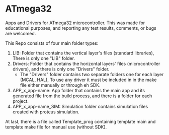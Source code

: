 # ATmega32
Apps and Drivers for ATmega32 microcontroller. This was made for educational purposes, and reporting any test results, comments, or bugs are welcomed.

This Repo consists of four main folder types:
  1. LIB: Folder that contains the vertical layer's files (standard libraries), There is only one "LIB" folder.
  2. Drivers: Folder that contains the horizontal layers' files (microcontroller drivers), and there is only one "Drivers" folder.
       * The "Drivers" folder contains two separate folders one for each layer (MCAL, HAL), To use any driver it must be included in
         in the make file either manually or through eh SDK.
  4. APP_x_app-name: App folder that contains the main app and its generated file from the build process, and there is a folder for each project.
  5. APP_x_app-name_SIM: Simulation folder contains simulation files created with proteus simulation.

At last, there is a file called Template_prog containing template main and template make file for manual use (without SDK).
